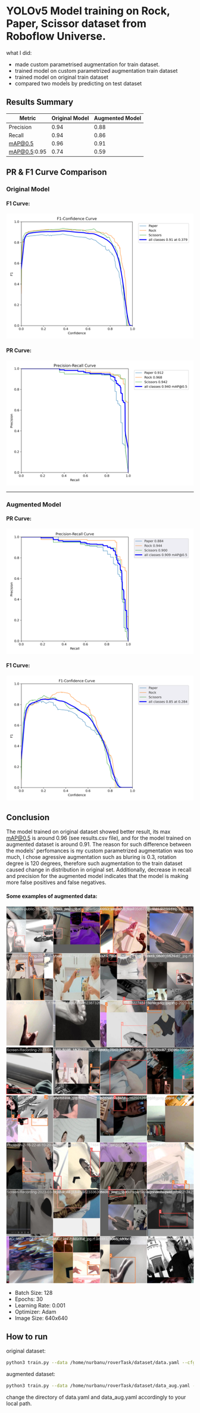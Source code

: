 # YOLOv5 Model training on Rock, Paper, Scissor dataset from Roboflow Universe.

what I did:
- made custom parametrised augmentation for train dataset.
- trained model on custom parametrized augmentation train dataset
- trained model on original train dataset
- compared two models by predicting on test dataset

## Results Summary

| Metric | Original Model | Augmented Model |
|--------|----------------|-----------------|
| Precision | 0.94 | 0.88 |
| Recall | 0.94 | 0.86 |
| mAP@0.5 | 0.96 | 0.91 |
| mAP@0.5:0.95 | 0.74 | 0.59 |
 

## PR & F1 Curve Comparison

### Original Model
#### F1 Curve:
![F1 Curve - Original](yolov5/runs/val/original/F1_curve.png)
#### PR Curve:
![PR Curve - Original](yolov5/runs/val/original/PR_curve.png)

---

### Augmented Model
#### PR Curve:
![PR Curve - Augmented](yolov5/runs/val/aug/PR_curve.png)

#### F1 Curve:
![F1 Curve - Augmented](yolov5/runs/val/aug/F1_curve.png)

## Conclusion
The model trained on original dataset showed better result, its max mAP@0.5 is around 0.96 (see results.csv file), and for the model trained on augmented dataset is around 0.91. The reason for such difference between the models' perfomances is my custom parametrized augmentation was too much, I chose agressive augmentation such as bluring is 0.3, rotation degree is 120 degrees, therefore such augmentation to the train dataset caused change in distribution in original set. Additionally, decrease in recall and precision for the augmented model indicates that the model is making more false positives and false negatives. 

#### Some examples of augmented data:
![Augmented Image 1](yolov5/runs/train/aug2/train_batch1.jpg)
![Augmented Image 2](yolov5/runs/train/aug2/train_batch2.jpg)


- Batch Size: 128
- Epochs: 30
- Learning Rate: 0.001
- Optimizer: Adam
- Image Size: 640x640

##  How to run
original dataset:

```bash
python3 train.py --data /home/nurbanu/roverTask/dataset/data.yaml --cfg models/yolov5s.yaml --weights yolov5s.pt --batch-size 128 --epochs 30 --device 0
```

augmented dataset:
```bash
python3 train.py --data /home/nurbanu/roverTask/dataset/data_aug.yaml --cfg models/yolov5s.yaml --weights yolov5s.pt --batch-size 128 --epochs 30 --device 0
```

change the directory of data.yaml and data_aug.yaml accordingly to your local path.
